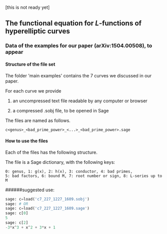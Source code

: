 [this is not ready yet]

## The functional equation for $L$-functions of hyperelliptic curves
### Data of the examples for our paper (arXiv:1504.00508), to appear

#### Structure of the file set

The folder 'main examples' contains the 7 curves we discussed in our paper. 

For each curve we provide 

1. an uncompressed text file readable by any computer or browser
 
2. a compressed .sobj file, to be opened in Sage

The files are named as follows.
```
c<genus>_<bad_prime_power>_<...>_<bad_prime_power>.sage
```


#### How to use the files

Each of the files has the following structure.

The file is a Sage dictionary, with the following keys:
```
0: genus, 1: g(x), 2: h(x), 3: conductor, 4: bad primes, 
5: bad factors, 6: bound M, 7: root number or sign, 8: L-series up to M
```



######suggested use:
```python
sage: c=load('c7_227_1227_1609.sobj')
sage: # OR
sage: c=load('c7_227_1227_1609.sage')
sage: c[0]
5
sage: c[2]
-3*x^3 + x^2 + 3*x + 1 
```

